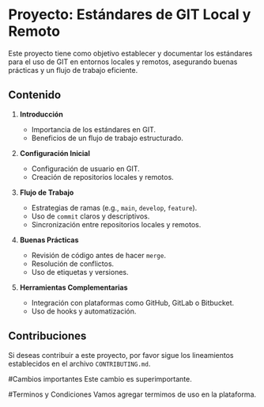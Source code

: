# Proyecto: Estándares de GIT Local y Remoto

Este proyecto tiene como objetivo establecer y documentar los estándares para el uso de GIT en entornos locales y remotos, asegurando buenas prácticas y un flujo de trabajo eficiente.

## Contenido

1. **Introducción**
    - Importancia de los estándares en GIT.
    - Beneficios de un flujo de trabajo estructurado.

2. **Configuración Inicial**
    - Configuración de usuario en GIT.
    - Creación de repositorios locales y remotos.

3. **Flujo de Trabajo**
    - Estrategias de ramas (e.g., `main`, `develop`, `feature`).
    - Uso de `commit` claros y descriptivos.
    - Sincronización entre repositorios locales y remotos.

4. **Buenas Prácticas**
    - Revisión de código antes de hacer `merge`.
    - Resolución de conflictos.
    - Uso de etiquetas y versiones.

5. **Herramientas Complementarias**
    - Integración con plataformas como GitHub, GitLab o Bitbucket.
    - Uso de hooks y automatización.

## Contribuciones

Si deseas contribuir a este proyecto, por favor sigue los lineamientos establecidos en el archivo `CONTRIBUTING.md`.

#Cambios importantes
Este cambio es superimportante.

#Terminos y Condiciones
Vamos agregar termimos de uso en la plataforma.
